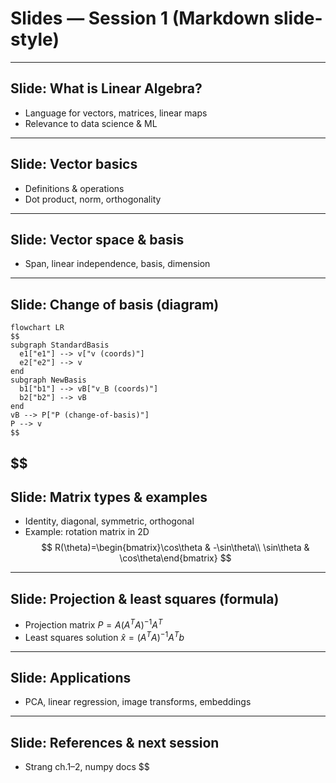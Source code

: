 <!-- Math rendered using GitHub Markdown: use $...$ and $$...$$ -->


# Slides — Session 1 (Markdown slide-style)

---  
## Slide: What is Linear Algebra?
- Language for vectors, matrices, linear maps
- Relevance to data science & ML

---  
## Slide: Vector basics
- Definitions & operations
- Dot product, norm, orthogonality

---  
## Slide: Vector space & basis
- Span, linear independence, basis, dimension

---  
## Slide: Change of basis (diagram)

```
flowchart LR
$$
subgraph StandardBasis
  e1["e1"] --> v["v (coords)"]
  e2["e2"] --> v
end
subgraph NewBasis
  b1["b1"] --> vB["v_B (coords)"]
  b2["b2"] --> vB
end
vB --> P["P (change-of-basis)"]
P --> v
$$

```


$$
---  
## Slide: Matrix types & examples
- Identity, diagonal, symmetric, orthogonal
- Example: rotation matrix in 2D
$$
R(\theta)=\begin{bmatrix}\cos\theta & -\sin\theta\\ \sin\theta & \cos\theta\end{bmatrix}
$$

---  
## Slide: Projection & least squares (formula)
- Projection matrix $P = A(A^T A)^{-1} A^T$
- Least squares solution $\hat x = (A^T A)^{-1} A^T b$

---  
## Slide: Applications
- PCA, linear regression, image transforms, embeddings

---  
## Slide: References & next session
- Strang ch.1–2, numpy docs
$$

